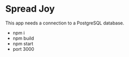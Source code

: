 # Spread Joy #

This app needs a connection to a PostgreSQL database. 
- npm i
- npm build
- npm start
- port 3000
